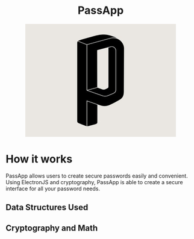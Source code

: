 # <h1 align= "center"> PassApp </h1>
<div align = "center">
    <a>
    <img src="src/passapp.jpg" wideth ="150">
    </a>
</div>

# How it works
PassApp allows users to create secure passwords easily and convenient. Using ElectronJS and cryptography, PassApp is able to create a secure interface for all your password needs. 

## Data Structures Used 

## Cryptography and Math 